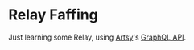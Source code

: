 # Relay Faffing

Just learning some Relay, using [Artsy](https://github.com/artsy)'s [GraphQL API](https://github.com/artsy/metaphysics).